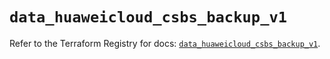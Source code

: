 # `data_huaweicloud_csbs_backup_v1`

Refer to the Terraform Registry for docs: [`data_huaweicloud_csbs_backup_v1`](https://registry.terraform.io/providers/huaweicloud/huaweicloud/1.71.1/docs/data-sources/csbs_backup_v1).

